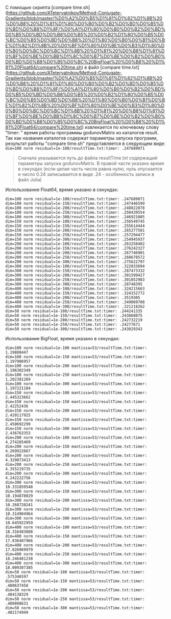 С помощью скрипта [compare time.sh]
(https://github.com/ATeteryatnikov/Method-Conjugate-Gradients/blob/master/%D0%A2%D0%B5%D1%81%D1%82%D1%8B%20%D0%B8%20%D1%81%D1%80%D0%B0%D0%B2%D0%BD%D0%B5%D0%BD%D0%B8%D1%8F/%D0%A1%D1%80%D0%B0%D0%B2%D0%BD%D0%B5%D0%BD%D0%B8%D0%B5%20%D0%B2%D1%80%D0%B5%D0%BC%D0%B5%D0%BD%D0%B8%20%D1%80%D0%B0%D0%B1%D0%BE%D1%82%D1%8B%20%D0%BF%D1%80%D0%BE%D0%B3%D1%80%D0%B0%D0%BC%D0%BC%D1%8B%20%D1%81%20%D0%B8%D1%81%D0%BF%D0%BE%D0%BB%D1%8C%D0%B7%D0%BE%D0%B2%D0%B0%D0%BD%D0%B8%D0%B5%D0%BC%20BigFloat%20%D0%B8%20%D1%81%20Float64/compare%20time.sh) 
в файл [compare time.txt]
(https://github.com/ATeteryatnikov/Method-Conjugate-Gradients/blob/master/%D0%A2%D0%B5%D1%81%D1%82%D1%8B%20%D0%B8%20%D1%81%D1%80%D0%B0%D0%B2%D0%BD%D0%B5%D0%BD%D0%B8%D1%8F/%D0%A1%D1%80%D0%B0%D0%B2%D0%BD%D0%B5%D0%BD%D0%B8%D0%B5%20%D0%B2%D1%80%D0%B5%D0%BC%D0%B5%D0%BD%D0%B8%20%D1%80%D0%B0%D0%B1%D0%BE%D1%82%D1%8B%20%D0%BF%D1%80%D0%BE%D0%B3%D1%80%D0%B0%D0%BC%D0%BC%D1%8B%20%D1%81%20%D0%B8%D1%81%D0%BF%D0%BE%D0%BB%D1%8C%D0%B7%D0%BE%D0%B2%D0%B0%D0%BD%D0%B8%D0%B5%D0%BC%20BigFloat%20%D0%B8%20%D1%81%20Float64/compare%20time.txt)
извлекается по ключевому слову "timer: " время работы программы godunovMatrix из каталогов result. Так как названия каталогов содержат параметры запуска программ, результат работы "compare time.sh" представляется в следующем виде:  
`dim=100 norm residual=1e-100/resultTime.txt:timer: .247689071 `  
> Сначала указывается путь до файла resultTime.txt содержащий параметры запуска godunovMatrix. В правой части указано время в секундах (если целая часть числа равна нулю, нуль опускается и число 0.24 записывается в виде .24  - особенность записи в файл Julia)

Использование Float64, время указано в секундах:  
```
dim=100 norm residual=1e-100/resultTime.txt:timer: .247689071  
dim=100 norm residual=1e-150/resultTime.txt:timer: .247446599  
dim=100 norm residual=1e-200/resultTime.txt:timer: .248822878  
dim=100 norm residual=1e-250/resultTime.txt:timer: .250439554  
dim=100 norm residual=1e-300/resultTime.txt:timer: .246921085  
dim=150 norm residual=1e-100/resultTime.txt:timer: .256549745  
dim=150 norm residual=1e-150/resultTime.txt:timer: .255614444  
dim=150 norm residual=1e-200/resultTime.txt:timer: .265277581  
dim=150 norm residual=1e-250/resultTime.txt:timer: .257294477  
dim=150 norm residual=1e-300/resultTime.txt:timer: .254945937  
dim=200 norm residual=1e-100/resultTime.txt:timer: .263258402  
dim=200 norm residual=1e-150/resultTime.txt:timer: .276242327  
dim=200 norm residual=1e-200/resultTime.txt:timer: .267746901  
dim=200 norm residual=1e-250/resultTime.txt:timer: .268678572  
dim=200 norm residual=1e-300/resultTime.txt:timer: .275622797  
dim=300 norm residual=1e-100/resultTime.txt:timer: .322033694  
dim=300 norm residual=1e-150/resultTime.txt:timer: .287473332  
dim=300 norm residual=1e-200/resultTime.txt:timer: .301599427  
dim=300 norm residual=1e-250/resultTime.txt:timer: .301052983  
dim=300 norm residual=1e-300/resultTime.txt:timer: .28748395  
dim=400 norm residual=1e-100/resultTime.txt:timer: .324215663  
dim=400 norm residual=1e-150/resultTime.txt:timer: .324152772  
dim=400 norm residual=1e-200/resultTime.txt:timer: .3519305  
dim=400 norm residual=1e-250/resultTime.txt:timer: .349069708  
dim=400 norm residual=1e-300/resultTime.txt:timer: .321218262  
dim=50 norm residual=1e-100/resultTime.txt:timer: .244241335  
dim=50 norm residual=1e-150/resultTime.txt:timer: .243868875  
dim=50 norm residual=1e-200/resultTime.txt:timer: .242732219  
dim=50 norm residual=1e-250/resultTime.txt:timer: .24277671  
dim=50 norm residual=1e-300/resultTime.txt:timer: .243029343  
```
Использование BigFloat, время указано в секундах:  
```
dim=100 norm residual=1e-100 mantissa=53/resultTime.txt:timer: 1.19888447  
dim=100 norm residual=1e-150 mantissa=53/resultTime.txt:timer: 1.197986957  
dim=100 norm residual=1e-200 mantissa=53/resultTime.txt:timer: 1.196302349  
dim=100 norm residual=1e-250 mantissa=53/resultTime.txt:timer: 1.202381269  
dim=100 norm residual=1e-300 mantissa=53/resultTime.txt:timer: 1.197221184  
dim=150 norm residual=1e-100 mantissa=53/resultTime.txt:timer: 2.445323662  
dim=150 norm residual=1e-150 mantissa=53/resultTime.txt:timer: 2.42252436  
dim=150 norm residual=1e-200 mantissa=53/resultTime.txt:timer: 2.420117925  
dim=150 norm residual=1e-250 mantissa=53/resultTime.txt:timer: 2.450692299  
dim=150 norm residual=1e-300 mantissa=53/resultTime.txt:timer: 2.436763353  
dim=200 norm residual=1e-100 mantissa=53/resultTime.txt:timer: 4.274265469  
dim=200 norm residual=1e-150 mantissa=53/resultTime.txt:timer: 4.269922667  
dim=200 norm residual=1e-200 mantissa=53/resultTime.txt:timer: 4.329873413  
dim=200 norm residual=1e-250 mantissa=53/resultTime.txt:timer: 4.355219735  
dim=200 norm residual=1e-300 mantissa=53/resultTime.txt:timer: 4.242222756  
dim=300 norm residual=1e-100 mantissa=53/resultTime.txt:timer: 10.331859548  
dim=300 norm residual=1e-150 mantissa=53/resultTime.txt:timer: 10.194878029  
dim=300 norm residual=1e-200 mantissa=53/resultTime.txt:timer: 10.268720241  
dim=300 norm residual=1e-250 mantissa=53/resultTime.txt:timer: 10.314904964  
dim=300 norm residual=1e-300 mantissa=53/resultTime.txt:timer: 10.645922959  
dim=400 norm residual=1e-100 mantissa=53/resultTime.txt:timer: 18.316483888  
dim=400 norm residual=1e-150 mantissa=53/resultTime.txt:timer: 17.836407966  
dim=400 norm residual=1e-200 mantissa=53/resultTime.txt:timer: 17.826969979  
dim=400 norm residual=1e-250 mantissa=53/resultTime.txt:timer: 18.246481238  
dim=400 norm residual=1e-300 mantissa=53/resultTime.txt:timer: 18.009307385  
dim=50 norm residual=1e-100 mantissa=53/resultTime.txt:timer: .575346597  
dim=50 norm residual=1e-150 mantissa=53/resultTime.txt:timer: .480637458  
dim=50 norm residual=1e-200 mantissa=53/resultTime.txt:timer: .484138329  
dim=50 norm residual=1e-250 mantissa=53/resultTime.txt:timer: .480808631  
dim=50 norm residual=1e-300 mantissa=53/resultTime.txt:timer: .482174949  
```

